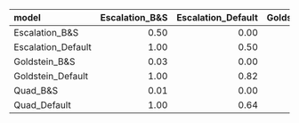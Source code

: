 |model              | Escalation_B&S| Escalation_Default| Goldstein_B&S| Goldstein_Default| Quad_B&S| Quad_Default|
|:------------------|--------------:|------------------:|-------------:|-----------------:|--------:|------------:|
|Escalation_B&S     |           0.50|               0.00|          0.97|              0.00|     0.99|         0.00|
|Escalation_Default |           1.00|               0.50|          1.00|              0.18|     1.00|         0.36|
|Goldstein_B&S      |           0.03|               0.00|          0.50|              0.00|     0.71|         0.00|
|Goldstein_Default  |           1.00|               0.82|          1.00|              0.50|     1.00|         0.72|
|Quad_B&S           |           0.01|               0.00|          0.29|              0.00|     0.50|         0.00|
|Quad_Default       |           1.00|               0.64|          1.00|              0.28|     1.00|         0.50|
